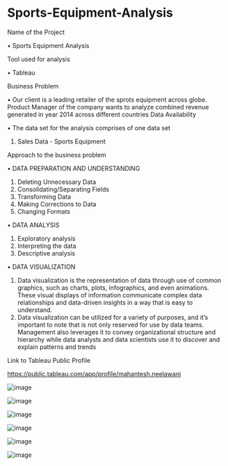 # Sports-Equipment-Analysis

Name of the Project

•	Sports Equipment Analysis

Tool used for analysis 

•	Tableau 

Business Problem 

•	Our client is a leading retailer of the sprots equipment across globe. Product Manager of the company wants to analyze combined revenue generated in year 2014 across different countries 
Data Availability 

•	The data set for the analysis comprises of one data set

1.	Sales Data - Sports Equipment

Approach to the business problem 

•	DATA PREPARATION AND UNDERSTANDING

1.	Deleting Unnecessary Data
2.	Consolidating/Separating Fields
3.	Transforming Data
4.	Making Corrections to Data
5.	Changing Formats

•	DATA ANALYSIS

1.	Exploratory analysis
2.	Interpreting the data
3.	Descriptive analysis

•	DATA VISUALIZATION

1.	Data visualization is the representation of data through use of common graphics, such as charts, plots, infographics, and even animations. 
These visual displays of information communicate complex data relationships and data-driven insights in a way that is easy to understand.
2.	Data visualization can be utilized for a variety of purposes, and it’s important to note that is not only reserved for use by data teams. 
Management also leverages it to convey organizational structure and hierarchy while data analysts and data scientists use it to discover 
and explain patterns and trends
  
Link to Tableau Public Profile

https://public.tableau.com/app/profile/mahantesh.neelawani

![image](https://user-images.githubusercontent.com/111371078/185367690-a3d49ca6-2e80-479b-bb75-79d87f815398.png)

![image](https://user-images.githubusercontent.com/111371078/185367734-5ed82f5d-25c3-46cc-aa3a-8defdd0d2968.png)

![image](https://user-images.githubusercontent.com/111371078/185367766-95819f2c-200d-47dc-8e39-f3d825bb0943.png)

![image](https://user-images.githubusercontent.com/111371078/185367800-14533f0d-56fe-45d5-acc9-b0d024f86746.png)

![image](https://user-images.githubusercontent.com/111371078/185367841-fa2084c6-04d3-45ef-ba0c-e516fd706923.png)

![image](https://user-images.githubusercontent.com/111371078/185367904-051da6b5-6520-4f90-ac0c-46e00ece6240.png)



